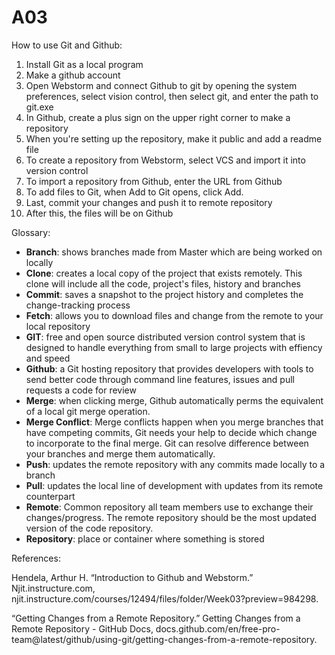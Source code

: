 # A03

How to use Git and Github:

1) Install Git as a local program
2) Make a github account
3) Open Webstorm and connect Github to git by opening the system preferences, select vision control, then select git, and enter the path to git.exe
4) In Github, create a plus sign on the upper right corner to make a repository
5) When you're setting up the repository, make it public and add a readme file
6) To create a repository from Webstorm, select VCS and import it into version control
7) To import a repository from Github, enter the URL from Github
8) To add files to Git, when Add to Git opens, click Add.
9) Last, commit your changes and push it to remote repository
10) After this, the files will be on Github

Glossary:
* **Branch**: shows branches made from Master which are being worked on locally
* **Clone**: creates a local copy of the project that exists remotely. This clone will include all the code, project's files, history and branches
* **Commit**: saves a snapshot to the project history and completes the change-tracking process
* **Fetch**: allows you to download files and change from the remote to your local repository
* **GIT**: free and open source distributed version control system that is designed to handle everything from small to large projects with effiency and speed
* **Github**: a Git hosting repository that provides developers with tools to send better code through command line features, issues and pull requests a code for review
* **Merge**: when clicking merge, Github automatically perms the equivalent of a local git merge operation. 
* **Merge Conflict**: Merge conflicts happen when you merge branches that have competing commits, Git needs your help to decide which change to incorporate to the final merge. Git can resolve difference between your branches and merge them automatically.
* **Push**: updates the remote repository with any commits made locally to a branch
* **Pull**: updates the local line of development with updates from its remote counterpart
* **Remote**: Common repository all team members use to exchange their changes/progress. The remote repository should be the most updated version of the code repository.
* **Repository**: place or container where something is stored

References:

Hendela, Arthur H. “Introduction to Github and Webstorm.” Njit.instructure.com, njit.instructure.com/courses/12494/files/folder/Week03?preview=984298.

“Getting Changes from a Remote Repository.” Getting Changes from a Remote Repository - GitHub Docs, docs.github.com/en/free-pro-team@latest/github/using-git/getting-changes-from-a-remote-repository.
